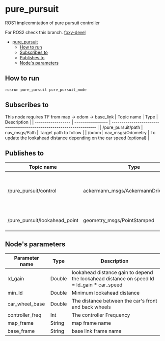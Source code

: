 # pure_pursuit
ROS1 impleemntation of pure pursuit controller

For ROS2 check this branch. [foxy-devel](https://github.com/HemaZ/pure_pursuit/tree/foxy-devel)

- [pure_pursuit](#pure_pursuit)
  - [How to run](#how-to-run)
  - [Subscribes to](#subscribes-to)
  - [Publishes to](#publishes-to)
  - [Node's parameters](#nodes-parameters)


## How to run
`rosrun pure_pursuit pure_pursuit_node`

## Subscribes to
This node requires TF from map -> odom -> base_link
| Topic name         | Type              | Description                                                            |
| ------------------ | ----------------- | ---------------------------------------------------------------------- |
| /pure_pursuit/path | nav_msgs/Path     | Target path to follow                                                  |
| /odom              | nav_msgs/Odometry | To update the lookahead distance depending on the car speed (optional) |

## Publishes to

| Topic name                    | Type                                 | Description                                             |
| ----------------------------- | ------------------------------------ | ------------------------------------------------------- |
| /pure_pursuit/control         | ackermann_msgs/AckermannDriveStamped | Ackermann message contains the steering angle and speed |
| /pure_pursuit/lookahead_point | geometry_msgs/PointStamped           | Target Lookahead point                                  |

## Node's parameters

| Parameter name  | Type   | Description                                                                                |
| --------------- | ------ | ------------------------------------------------------------------------------------------ |
| ld_gain         | Double | lookahead distance gain to depend the lookahead distance on speed ld = ld_gain * car_speed |
| min_ld          | Double | Minimum lookahead distance                                                                 |
| car_wheel_base  | Double | The distance between the car's front and back wheels                                       |
| controller_freq | Int    | The controller Frequency                                                                   |
| map_frame       | String | map frame name                                                                             |
| base_frame      | String | base link frame name                                                                       |
